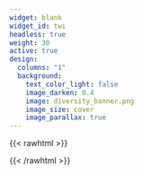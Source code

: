 ```yaml
---
widget: blank
widget_id: twi
headless: true
weight: 30
active: true
design:
  columns: "1"
  background:
    text_color_light: false
    image_darken: 0.4
    image: diversity_banner.png
    image_size: cover
    image_parallax: true
---
```

<!-- Common Ninja Widget -->
{{< rawhtml >}}
<script src="https://cdn.commoninja.com/sdk/latest/commonninja.js" defer></script>
<div class="commonninja_component pid-01eb22c0-0a6f-435e-b661-09407e6506ed"></div>
{{< /rawhtml >}}
